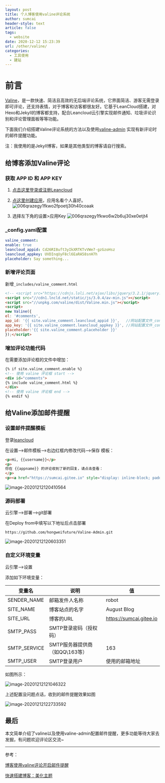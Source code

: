 ```yaml
---
layout: post
title: 个人博客使用valine评论系统
author: sumcai
header-style: text
article: false
tags: 
  - website
date: 2020-12-12 15:23:39
url: /other/valine/
categories: 
  - 工具使用
  - 建站
---
```

# 前言

[Valine](https://valine.js.org)，是一款快速、简洁且高效的无后端评论系统，它界面简洁、游客无需登录即可评论，还支持表情，对于博客和访客都很友好。它基于LeanCloud搭建，对Hexo和Jekyll的博客都支持，配合Leancloud云引擎实现邮件通知、垃圾评论识别和评论管理面板等等功能。

下面我们介绍搭建Valine评论系统的方法以及使用[valine-admin](https://github.com/hongweifuture/Valine-Admin) 实现有新评论时的邮件提醒功能。

注：我使用的是Jekyll博客，如果是其他类型的博客请自行搜索。



## 给博客添加Valine评论

### 获取 APP ID 和 APP KEY

1. [点击这里登录或注册Leancloud](https://leancloud.cn/dashboard/login.html#/signup)

2. [点这里创建应用](https://leancloud.cn/dashboard/applist.html#/newapp)，应用名看个人喜好。
   ![006qrazegy1fkwo2fpoetj30h40coaak](https://objectstorage.ap-osaka-1.oraclecloud.com/n/ax0kqy8quzyr/b/bucket-blog/o/2022/04/b866c1ff1ae5dcd6d9b50be387070955.jpg)

3. 选择左下角的设置>应用Key
   ![006qrazegy1fkwo6w2b6uj30xe0etjt4](https://objectstorage.ap-osaka-1.oraclecloud.com/n/ax0kqy8quzyr/b/bucket-blog/o/2022/04/9fcfeae9d47d36a6b9e6d6d87a0ca124.jpg)



### _config.yaml配置

```yaml
valine_comment: 
enable: true
leancloud_appid: Cd26RI8uft3yIkXRTKTvVWe7-gzGzoHsz
leancloud_appkey: UVDInqUyF8cl6EaRA58snH7h
placeholder: Say something...
```



### 新增评论页面

新增`_includes/valine_comment.html`

```html
<!-- <script src="https://cdnjs.loli.net/ajax/libs/jquery/3.2.1/jquery.min.js"></script> -->
<script src="//cdn1.lncld.net/static/js/3.0.4/av-min.js"></script>
<script src="//unpkg.com/valine/dist/Valine.min.js"></script>
<script>
new Valine({
el: '#comments',
app_id: '{{ site.valine_comment.leancloud_appid }}',   //网站配置文件_config.yml
app_key: '{{ site.valine_comment.leancloud_appkey }}', //网站配置文件_config.yml
placeholder:'{{ site.valine_comment.placeholder }}'
});</script>
```



### 增加评论功能代码

在需要添加评论框的文件中增加：

```html
{% if site.valine_comment.enable %}
<!-- 使用 valine 评论框 start -->
<div id="comments">
{% include valine_comment.html %}
</div>
<!-- 使用 valine 评论框 end -->
{% endif %}
```



## 给Valine添加邮件提醒

### 设置邮件提醒模板

登录[leancloud](https://www.leancloud.cn/)

在设置—>邮件模板—>右边红框内修改代码—>保存
模板：

```html
<p>Hi, {{username}}</p>
<p>
你在 {{appname}} 的评论收到了新的回复，请点击查看：
</p>
<p><a href="https://sumcai.gitee.io" style="display: inline-block; padding: 10px 20px; border-radius: 4px; background-color: #3090e4; color: #fff; text-decoration: none;">马上查看</a></p>
```

![image-20201212120410564](https://objectstorage.ap-osaka-1.oraclecloud.com/n/ax0kqy8quzyr/b/bucket-blog/o/2022/04/77e97e98ef67fffe22a4d1a0590c53e3.png)




### 源码部署

云引擎–>部署–>git部署

在Deploy from中填写以下地址后点击部署

```http
https://github.com/hongweifuture/Valine-Admin.git
```

![image-20201212120603351](https://objectstorage.ap-osaka-1.oraclecloud.com/n/ax0kqy8quzyr/b/bucket-blog/o/2022/04/187f13310b427a9dad84d02e89880c6d.png)



### 自定义环境变量

云引擎–>设置

添加如下环境变量：

| 变量名       | 说明                           | 值                      |
| ------------ | ------------------------------ | ----------------------- |
| SENDER_NAME  | 邮箱发件人名称                 | robot                   |
| SITE_NAME    | 博客站点的名字                 | August Blog             |
| SITE_URL     | 博客的URL                      | https://sumcai.gitee.io |
| SMTP_PASS    | SMTP登录密码（授权码）         |                         |
| SMTP_SERVICE | SMTP服务器提供商（如QQ\163等） | 163                     |
| SMTP_USER    | SMTP登录用户                   | 使用的邮箱地址          |

如图所示：

![image-20201212121046322](https://objectstorage.ap-osaka-1.oraclecloud.com/n/ax0kqy8quzyr/b/bucket-blog/o/2022/04/1a0503cac53e409c977a4a93653823ff.png)

上述配置没问题点话，收到的邮件提醒效果如图

![image-20201212122733592](https://objectstorage.ap-osaka-1.oraclecloud.com/n/ax0kqy8quzyr/b/bucket-blog/o/2022/04/077042b5a229c9c6743bb62f518914d3.png)



## 最后

本文简单介绍了valine以及使用valine-admin配置邮件提醒，更多功能等待大家去发掘，有问题欢迎评论区交流~



---
参考：

[博客使用valine评论开启邮件提醒](https://blog.csdn.net/qq_45428737/article/details/105574603)

[快速搭建博客：美化主题](https://blog.csdn.net/weixin_41800884/article/details/103750636)